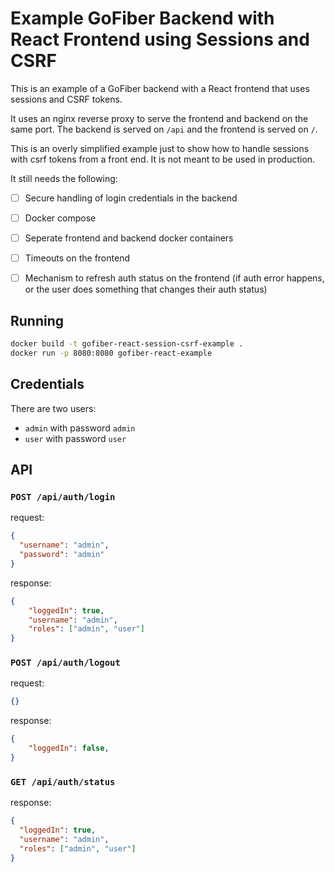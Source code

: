 # Example GoFiber Backend with React Frontend using Sessions and CSRF

This is an example of a GoFiber backend with a React frontend that uses sessions and CSRF tokens.

It uses an nginx reverse proxy to serve the frontend and backend on the same port. The backend is served on `/api` and the frontend is served on `/`.

This is an overly simplified example just to show how to handle sessions with csrf tokens from a front end. It is not meant to be used in production.

It still needs the following:

- [ ] Secure handling of login credentials in the backend
- [ ] Docker compose
- [ ] Seperate frontend and backend docker containers
- [ ] Timeouts on the frontend
- [ ] Mechanism to refresh auth status on the frontend (if auth error happens, or the user does something that changes their auth status)


## Running

```bash
docker build -t gofiber-react-session-csrf-example .
docker run -p 8080:8080 gofiber-react-example
```

## Credentials

There are two users:

- `admin` with password `admin`
- `user` with password `user`

## API

### `POST /api/auth/login`

request:
```json
{
  "username": "admin",
  "password": "admin"
}
```

response:
```json
{
    "loggedIn": true,
    "username": "admin",
    "roles": ["admin", "user"]
}
```

### `POST /api/auth/logout`

request:
```json
{}
```

response:
```json
{
    "loggedIn": false,
}
```

### `GET /api/auth/status`

response:
```json
{
  "loggedIn": true,
  "username": "admin",
  "roles": ["admin", "user"]
}
```
